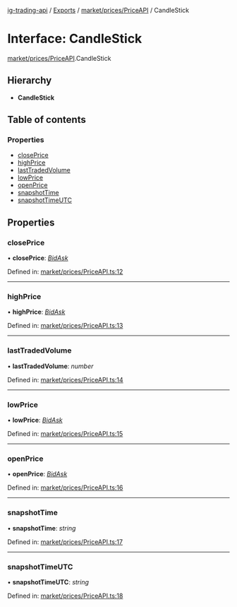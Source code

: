 [ig-trading-api](../README.md) / [Exports](../modules.md) / [market/prices/PriceAPI](../modules/market_prices_priceapi.md) / CandleStick

# Interface: CandleStick

[market/prices/PriceAPI](../modules/market_prices_priceapi.md).CandleStick

## Hierarchy

- **CandleStick**

## Table of contents

### Properties

- [closePrice](market_prices_priceapi.candlestick.md#closeprice)
- [highPrice](market_prices_priceapi.candlestick.md#highprice)
- [lastTradedVolume](market_prices_priceapi.candlestick.md#lasttradedvolume)
- [lowPrice](market_prices_priceapi.candlestick.md#lowprice)
- [openPrice](market_prices_priceapi.candlestick.md#openprice)
- [snapshotTime](market_prices_priceapi.candlestick.md#snapshottime)
- [snapshotTimeUTC](market_prices_priceapi.candlestick.md#snapshottimeutc)

## Properties

### closePrice

• **closePrice**: [_BidAsk_](market_prices_priceapi.bidask.md)

Defined in: [market/prices/PriceAPI.ts:12](https://github.com/bennycode/ig-trading-api/blob/76cc822/src/market/prices/PriceAPI.ts#L12)

---

### highPrice

• **highPrice**: [_BidAsk_](market_prices_priceapi.bidask.md)

Defined in: [market/prices/PriceAPI.ts:13](https://github.com/bennycode/ig-trading-api/blob/76cc822/src/market/prices/PriceAPI.ts#L13)

---

### lastTradedVolume

• **lastTradedVolume**: _number_

Defined in: [market/prices/PriceAPI.ts:14](https://github.com/bennycode/ig-trading-api/blob/76cc822/src/market/prices/PriceAPI.ts#L14)

---

### lowPrice

• **lowPrice**: [_BidAsk_](market_prices_priceapi.bidask.md)

Defined in: [market/prices/PriceAPI.ts:15](https://github.com/bennycode/ig-trading-api/blob/76cc822/src/market/prices/PriceAPI.ts#L15)

---

### openPrice

• **openPrice**: [_BidAsk_](market_prices_priceapi.bidask.md)

Defined in: [market/prices/PriceAPI.ts:16](https://github.com/bennycode/ig-trading-api/blob/76cc822/src/market/prices/PriceAPI.ts#L16)

---

### snapshotTime

• **snapshotTime**: _string_

Defined in: [market/prices/PriceAPI.ts:17](https://github.com/bennycode/ig-trading-api/blob/76cc822/src/market/prices/PriceAPI.ts#L17)

---

### snapshotTimeUTC

• **snapshotTimeUTC**: _string_

Defined in: [market/prices/PriceAPI.ts:18](https://github.com/bennycode/ig-trading-api/blob/76cc822/src/market/prices/PriceAPI.ts#L18)
